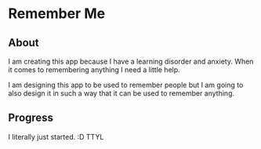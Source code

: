 # Remember Me

## About

I am creating this app because I have a learning disorder and anxiety. When it comes to remembering anything I need a little help. 

I am designing this app to be used to remember people but I am going to also design it in such a way that it can be used to remember anything.

## Progress

I literally just started. :D TTYL
